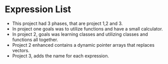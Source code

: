 # Expression List 
- This project had 3 phases, that are project 1,2 and 3.
- In project one goals was to utilize functions and have a small calculator.
- In project 2, goals was learning classes and utilizing classes and functions all together.
- Project 2 enhanced contains a dynamic pointer arrays that replaces vectors.
- Project 3, adds the name for each expression.
